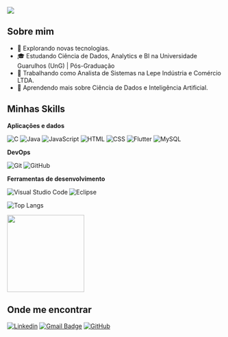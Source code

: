 ![](https://komarev.com/ghpvc/?username=cristianorr38&color=006bed)

## Sobre mim

- 🤔 Explorando novas tecnologias.
- 🎓 Estudando Ciência de Dados, Analytics e BI na Universidade Guarulhos (UnG) | Pós-Graduação
- 💼 Trabalhando como Analista de Sistemas na Lepe Indústria e Comércio LTDA.
- 🌱 Aprendendo mais sobre Ciência de Dados e Inteligência Artificial.

## Minhas Skills

**Aplicações e dados**

![C](https://img.shields.io/badge/-C-333333?style=flat&logo=C%2B%2B&logoColor=00599C)
![Java](https://img.shields.io/badge/-Java-333333?style=flat&logo=Java&logoColor=007396)
![JavaScript](https://img.shields.io/badge/-JavaScript-333333?style=flat&logo=javascript)
![HTML](https://img.shields.io/badge/-HTML-333333?style=flat&logo=HTML)
![CSS](https://img.shields.io/badge/-CSS-333333?style=flat&logo=CSS3&logoColor=1572B6)
![Flutter](https://img.shields.io/badge/-Flutter-333333?style=flat&logo=Flutter)
![MySQL](https://img.shields.io/badge/-MySQL-333333?style=flat&logo=mysql)

**DevOps**

![Git](https://img.shields.io/badge/-Git-333333?style=flat&logo=git)
![GitHub](https://img.shields.io/badge/-GitHub-333333?style=flat&logo=github)

**Ferramentas de desenvolvimento**

![Visual Studio Code](https://img.shields.io/badge/-Visual%20Studio%20Code-333333?style=flat&logo=visual-studio-code&logoColor=007ACC)
![Eclipse](https://img.shields.io/badge/-Eclipse-333333?style=flat&logo=eclipse-ide&logoColor=2C2255)

![Top Langs](https://github-readme-stats.vercel.app/api/top-langs/?username=cristianorr38&layout=compact)

<a href="https://github.com/cristianorr38" title="Perfil do Cristiano">
  <img height="180em" src="https://github-readme-stats.vercel.app/api?username=cristianorr38&theme=tokyonight&show_icons=true" />
</a>

## Onde me encontrar
[![Linkedin](https://img.shields.io/badge/-username-blue?style=flat-square&logo=Linkedin&logoColor=white&link=LINK-DO-SEU-LINKEDIN)](LINK-DO-SEU-LINKEDIN)
[![Gmail Badge](https://img.shields.io/badge/-cristianorr2009@gmail.com-006bed?style=flat-square&logo=Gmail&logoColor=white&link=mailto:cristianorr2009@gmail.com)](mailto:cristianorr2009@gmail.com)
[![GitHub](https://img.shields.io/github/followers/cristianorr38?label=follow&style=social)]([LINK-DO-SEU-GITHUB](https://github.com/cristianorr38))
